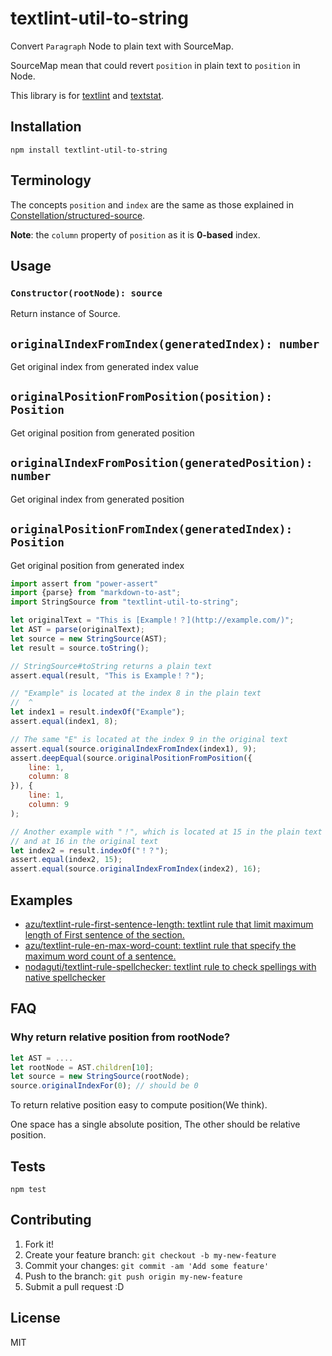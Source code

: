 # textlint-util-to-string

Convert `Paragraph` Node to plain text with SourceMap.

SourceMap mean that could revert `position` in plain text to `position` in Node.

This library is for [textlint](https://github.com/textlint/textlint "textlint") and [textstat](https://github.com/azu/textstat "textstat").

## Installation

    npm install textlint-util-to-string

## Terminology

The concepts `position` and `index` are the same as those explained in [Constellation/structured-source](https://github.com/Constellation/structured-source).

**Note**: the `column` property of `position` as it is **0-based** index.

## Usage

### `Constructor(rootNode): source`

Return instance of Source.

## `originalIndexFromIndex(generatedIndex): number`

Get original index from generated index value

## `originalPositionFromPosition(position): Position`

Get original position from generated position

## `originalIndexFromPosition(generatedPosition): number`

Get original index from generated position

## `originalPositionFromIndex(generatedIndex): Position`

Get original position from generated index

```js
import assert from "power-assert"
import {parse} from "markdown-to-ast";
import StringSource from "textlint-util-to-string";

let originalText = "This is [Example！？](http://example.com/)";
let AST = parse(originalText);
let source = new StringSource(AST);
let result = source.toString();

// StringSource#toString returns a plain text
assert.equal(result, "This is Example！？");

// "Example" is located at the index 8 in the plain text
//  ^
let index1 = result.indexOf("Example");
assert.equal(index1, 8);

// The same "E" is located at the index 9 in the original text
assert.equal(source.originalIndexFromIndex(index1), 9);
assert.deepEqual(source.originalPositionFromPosition({
    line: 1,
    column: 8
}), {
    line: 1,
    column: 9
);

// Another example with "！", which is located at 15 in the plain text
// and at 16 in the original text
let index2 = result.indexOf("！？");
assert.equal(index2, 15);
assert.equal(source.originalIndexFromIndex(index2), 16);
```

## Examples

- [azu/textlint-rule-first-sentence-length: textlint rule that limit maximum length of First sentence of the section.](https://github.com/azu/textlint-rule-first-sentence-length)
- [azu/textlint-rule-en-max-word-count: textlint rule that specify the maximum word count of a sentence.](https://github.com/azu/textlint-rule-en-max-word-count)
- [nodaguti/textlint-rule-spellchecker: textlint rule to check spellings with native spellchecker](https://github.com/nodaguti/textlint-rule-spellchecker)


## FAQ

### Why return relative position from rootNode?

```js
let AST = ....
let rootNode = AST.children[10];
let source = new StringSource(rootNode);
source.originalIndexFor(0); // should be 0
```

To return relative position easy to compute position(We think).

One space has a single absolute position, The other should be relative position.

## Tests

    npm test

## Contributing

1. Fork it!
2. Create your feature branch: `git checkout -b my-new-feature`
3. Commit your changes: `git commit -am 'Add some feature'`
4. Push to the branch: `git push origin my-new-feature`
5. Submit a pull request :D

## License

MIT
